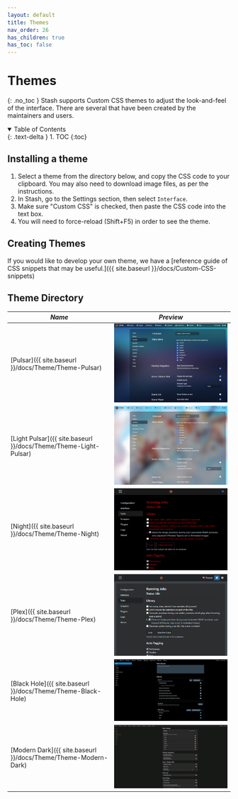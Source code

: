 ```yaml
---
layout: default
title: Themes
nav_order: 26
has_children: true
has_toc: false
---
```

# **Themes**
{: .no_toc }
Stash supports Custom CSS themes to adjust the look-and-feel of the interface. There are several that have been created by the maintainers and users.

<details open markdown="block">
  <summary>
    Table of Contents
  </summary>
{: .text-delta }
1. TOC
{:toc}
</details>

## Installing a theme

1. Select a theme from the directory below, and copy the CSS code to your clipboard. You may also need to download image files, as per the instructions.
2. In Stash, go to the Settings section, then select `Interface`.
3. Make sure "Custom CSS" is checked, then paste the CSS code into the text box.
4. You will need to force-reload (Shift+F5) in order to see the theme.

## Creating Themes

If you would like to develop your own theme, we have a [reference guide of CSS snippets that may be useful.]({{ site.baseurl }}/docs/Custom-CSS-snippets)

## Theme Directory

| *Name*                                                         | *Preview*                                                               |
| ---------------------------------------------------------------- | ------------------------------------------------------------------------- |
| [Pulsar]({{ site.baseurl }}/docs/Theme/Theme-Pulsar)             | ![Screenshot of Pulsar Theme](Themes/assets/Pulsar-preview.jpg)             |
| [Light Pulsar]({{ site.baseurl }}/docs/Theme/Theme-Light-Pulsar) | ![Screenshot of Light Pulsar Theme](Themes/assets/Light-Pulsar-preview.jpg) |
| [Night]({{ site.baseurl }}/docs/Theme/Theme-Night)               | ![Screenshot of Night Theme](Themes/assets/Night-preview.png)               |
| [Plex]({{ site.baseurl }}/docs/Theme/Theme-Plex)                 | ![Screenshot of Plex Theme](Themes/assets/Plex-preview.png)                 |
| [Black Hole]({{ site.baseurl }}/docs/Theme/Theme-Black-Hole)     | ![Screenshot of Black Hole Theme](Themes/assets/Black-Hole-preview.png)     |
| [Modern Dark]({{ site.baseurl }}/docs/Theme/Theme-Modern-Dark)   | ![Screenshot of Modern Dark](Themes/assets/Modern-Dark-preview.jpg)         |
